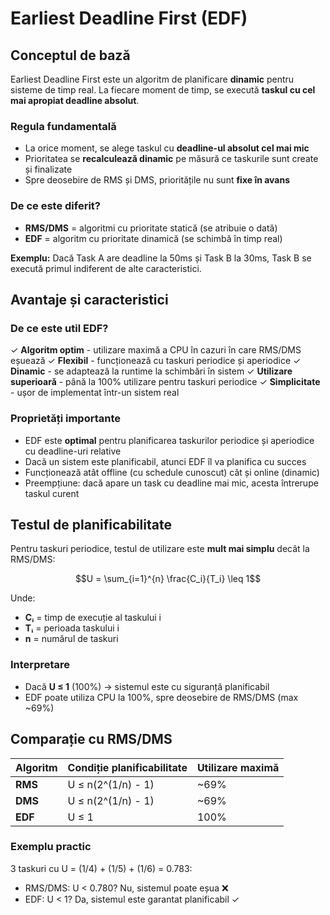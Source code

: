 # Earliest Deadline First (EDF)

## Conceptul de bază

Earliest Deadline First este un algoritm de planificare **dinamic** pentru sisteme de timp real. La fiecare moment de timp, se execută **taskul cu cel mai apropiat deadline absolut**.

### Regula fundamentală

- La orice moment, se alege taskul cu **deadline-ul absolut cel mai mic**
- Prioritatea se **recalculează dinamic** pe măsură ce taskurile sunt create și finalizate
- Spre deosebire de RMS și DMS, prioritățile nu sunt **fixe în avans**

### De ce este diferit?

- **RMS/DMS** = algoritmi cu prioritate statică (se atribuie o dată)
- **EDF** = algoritm cu prioritate dinamică (se schimbă în timp real)

**Exemplu:** Dacă Task A are deadline la 50ms și Task B la 30ms, Task B se execută primul indiferent de alte caracteristici.

## Avantaje și caracteristici

### De ce este util EDF?

✓ **Algoritm optim** - utilizare maximă a CPU în cazuri în care RMS/DMS eșuează
✓ **Flexibil** - funcționează cu taskuri periodice și aperiodice
✓ **Dinamic** - se adaptează la runtime la schimbări în sistem
✓ **Utilizare superioară** - până la 100% utilizare pentru taskuri periodice
✓ **Simplicitate** - ușor de implementat într-un sistem real

### Proprietăți importante

- EDF este **optimal** pentru planificarea taskurilor periodice și aperiodice cu deadline-uri relative
- Dacă un sistem este planificabil, atunci EDF îl va planifica cu succes
- Funcționează atât offline (cu schedule cunoscut) cât și online (dinamic)
- Preempțiune: dacă apare un task cu deadline mai mic, acesta întrerupe taskul curent

## Testul de planificabilitate

Pentru taskuri periodice, testul de utilizare este **mult mai simplu** decât la RMS/DMS:

$$U = \sum_{i=1}^{n} \frac{C_i}{T_i} \leq 1$$

Unde:
- **Cᵢ** = timp de execuție al taskului i
- **Tᵢ** = perioada taskului i
- **n** = numărul de taskuri

### Interpretare

- Dacă **U ≤ 1** (100%) → sistemul este cu siguranță planificabil
- EDF poate utiliza CPU la 100%, spre deosebire de RMS/DMS (max ~69%)

## Comparație cu RMS/DMS

| Algoritm | Condiție planificabilitate | Utilizare maximă |
|----------|--------------------------|------------------|
| **RMS** | U ≤ n(2^(1/n) - 1) | ~69% |
| **DMS** | U ≤ n(2^(1/n) - 1) | ~69% |
| **EDF** | U ≤ 1 | 100% |

### Exemplu practic

3 taskuri cu U = (1/4) + (1/5) + (1/6) = 0.783:
- RMS/DMS: U < 0.780? Nu, sistemul poate eșua ❌
- EDF: U < 1? Da, sistemul este garantat planificabil ✓
